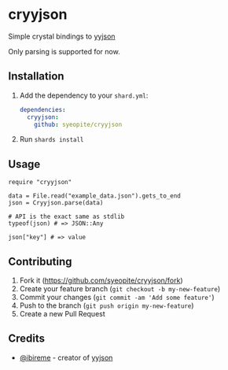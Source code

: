 # cryyjson

Simple crystal bindings to [yyjson](https://github.com/ibireme/yyjson)

Only parsing is supported for now.

## Installation

1. Add the dependency to your `shard.yml`:

   ```yaml
   dependencies:
     cryyjson:
       github: syeopite/cryyjson
   ```

2. Run `shards install`

## Usage

```crystal
require "cryyjson"

data = File.read("example_data.json").gets_to_end
json = Cryyjson.parse(data)

# API is the exact same as stdlib
typeof(json) # => JSON::Any

json["key"] # => value
```

## Contributing

1. Fork it (<https://github.com/syeopite/cryyjson/fork>)
2. Create your feature branch (`git checkout -b my-new-feature`)
3. Commit your changes (`git commit -am 'Add some feature'`)
4. Push to the branch (`git push origin my-new-feature`)
5. Create a new Pull Request

## Credits
- [@ibireme](https://github.com/ibireme) - creator of [yyjson](https://github.com/ibireme/yyjson)
